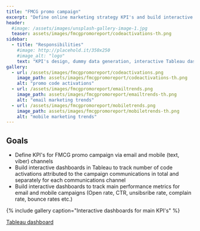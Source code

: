 ```yaml
---
title: "FMCG promo campaign"
excerpt: "Define online marketing strategy KPI's and build interactive dashboards"
header:
  #image: /assets/images/unsplash-gallery-image-1.jpg
  teaser: assets/images/fmcgpromoreport/codeactivations-th.png
sidebar:
  - title: "Responsibilities"
    #image: http://placehold.it/350x250
    #image_alt: "logo"
    text: "KPI's design, dummy data generation, interactive Tableau dashboards"
gallery:
  - url: /assets/images/fmcgpromoreport/codeactivations.png
    image_path: assets/images/fmcgpromoreport/codeactivations-th.png
    alt: "promo code activations"
  - url: /assets/images/fmcgpromoreport/emailtrends.png
    image_path: assets/images/fmcgpromoreport/emailtrends-th.png
    alt: "email marketing trends"
  - url: /assets/images/fmcgpromoreport/mobiletrends.png
    image_path: assets/images/fmcgpromoreport/mobiletrends-th.png
    alt: "mobile marketing trends"
---
```


## Goals

* Define KPI's for FMCG promo campaign via email and mobile (text, viber) channels
* Build interactive dashboards in Tableau to track number of code activations attributed to the campaign communications in total and separately for each communications channel
* Build interactive dashboards to track main performance metrics for email and mobile campaigns (Open rate, CTR, unsibsribe rate, complain rate, bounce rates etc.)

{% include gallery caption="Interactive dashboards for main KPI's" %}

[Tableau dashboard](https://public.tableau.com/profile/mikhailr#!/vizhome/demo_report_0/Story1)
